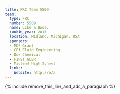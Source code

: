 ```yaml
---
title: FRC Team 5509
team:
  type: FRC
  number: 5509
  name: Like a Boss.
  rookie_year: 2015
  location: Midland, Michigan, USA
  sponsors:
  - MDE Grant
  - CPI Fluid Engineering
  - Dow Chemical
  - FIRST GLBR
  - Midland High School
  links:
    Website: http://n/a
---
```


{% include remove_this_line_and_add_a_paragraph %}